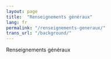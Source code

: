```yaml
---
layout: page
title:  "Renseignements généraux"
lang: fr
permalink: "/renseignements-generaux/"
trans_url: "/background/"
---
```


Renseignements généraux
